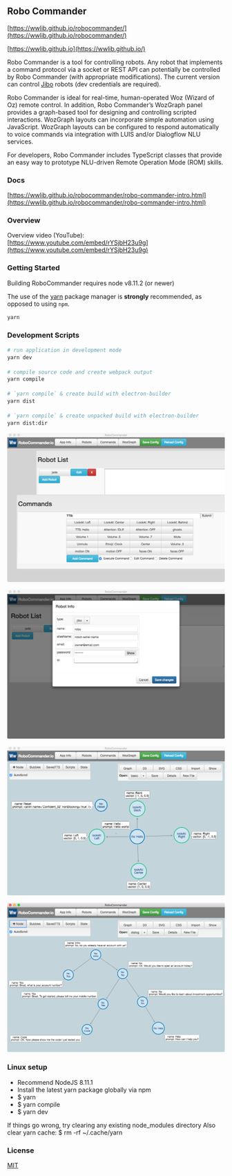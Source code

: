 ## Robo Commander

[https://wwlib.github.io/robocommander/](https://wwlib.github.io/robocommander/)

[https://wwlib.github.io](https://wwlib.github.io/)

Robo Commander is a tool for controlling robots. Any robot that implements a command protocol via a socket or REST API can potentially be controlled by Robo Commander (with appropriate modifications). The current version can control [Jibo](https://jibo.com/) robots (dev credentials are required).

Robo Commander is ideal for real-time, human-operated Woz (Wizard of Oz) remote control. In addition, Robo Commander’s WozGraph panel provides a graph-based tool for designing and controlling scripted interactions. WozGraph layouts can incorporate simple automation using  JavaScript. WozGraph layouts can be configured to respond automatically to voice commands via integration with LUIS and/or Dialogflow NLU services.

For developers, Robo Commander includes TypeScript classes that provide an easy way to prototype NLU-driven Remote Operation Mode (ROM) skills.

### Docs

[https://wwlib.github.io/robocommander/robo-commander-intro.html](https://wwlib.github.io/robocommander/robo-commander-intro.html)

### Overview

Overview video (YouTube): [https://www.youtube.com/embed/rYSjbH23u9g](https://www.youtube.com/embed/rYSjbH23u9g)


### Getting Started

Building RoboCommander requires node v8.11.2 (or newer)

The use of the [yarn](https://yarnpkg.com/) package manager is **strongly** recommended, as opposed to using `npm`.

```bash
yarn
```

### Development Scripts

```bash
# run application in development mode
yarn dev

# compile source code and create webpack output
yarn compile

# `yarn compile` & create build with electron-builder
yarn dist

# `yarn compile` & create unpacked build with electron-builder
yarn dist:dir
```

![RoboCommander](./docs/img/RoboCommander-panels.png)

![RoboCommander](./docs/img/RoboCommander-robot-modal.png)

![RoboCommander](./docs/img/RoboCommander-basic.png)

![RoboCommander](./docs/img/RoboCommander-dialog.png)

### Linux setup
* Recommend NodeJS 8.11.1
* Install the latest yarn package globally via npm
* $ yarn
* $ yarn compile
* $ yarn dev

If things go wrong, try clearing any existing node_modules directory
Also clear yarn cache: $ rm -rf ~/.cache/yarn

### License

[MIT](https://github.com/electron/electron/blob/master/LICENSE)
